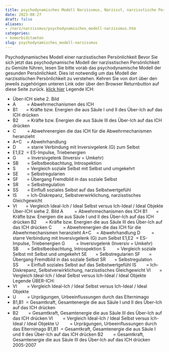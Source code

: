 ```yaml
---
title: psychodynamisches Modell Narzissmus, Narzisst, narzisstische Persönlichkeit
date: 2023-08-27
draft: false
aliases:
- /narz/narzissmus/psychodynamisches_modell-narzissmus.htm
categories:
- komorbiditaeten
slug: psychodynamisches_modell-narzissmus
---
```

Psychodynamisches Modell
einer narzisstischen Persönlichkeit
Bevor Sie
sich jetzt das psychodynamische Modell der narzisstischen Persönlichkeit zu Gemüte
führen, lesen Sie bitte vorab das psychodynamische Modell der gesunden Persönlichkeit.
Dies ist notwendig um das Modell der narzisstischen Persönlichkeit zu
verstehen.
Kehren Sie
von dort über den jeweils zugehörigen unteren Link oder über den Browser
Returnbutton auf diese Seite zurück.
[klick
hier](https://borderliner.ch/ich/psychodynamisches_modell-normal.htm) [](https://borderliner.ch/ich/psychodynamisches_modell-normal.htm)
[](https://borderliner.ch)
Legende ICH:
- Über-ICH siehe 2. Bild
- A         =
    Abwehrmechanismen des ICH
- B1       = Kräfte bzw.
    Energien die aus Säule I und II des Über-Ich auf das ICH drücken
- B2       = Kräfte bzw.
    Energien die aus Säule III des Über-Ich auf das ICH drücken
- C         = Abwehrenergien die das ICH für die Abwehrmechanismen heranzieht
- A+C    = Abwehrhandlung
- D         = starre
    Verbindung mit Inversivgelenk (G) zum Selbst
- E1,E2  = ES-Impulse, Triebenergien
- G         = Inversivgelenk (Inversiv = Umkehr)
- SB       = Selbstbeobachtung,
    Introspektion
- S         =
    Vergleich soziale Selbst mit Selbst und umgekehrt
- SE       = Selbstregularien
- SF       = Übergang Fremdbild
    in das soziale Selbst
- SR       = Selbstregulation
- SS       = Einfluß soziales
    Selbst auf das Selbstwertgefühl
- IS        = Ich-Diskrepanz,
    Selbstverwirklichung, narzisstisches Gleichgewicht
- VI       = Vergleich Ideal-Ich
    / Ideal Selbst versus Ich-Ideal / Ideal Objekte
Über-ICH siehe 2. Bild
A         =
    Abwehrmechanismen des ICH
B1       = Kräfte bzw.
    Energien die aus Säule I und II des Über-Ich auf das ICH drücken
B2       = Kräfte bzw.
    Energien die aus Säule III des Über-Ich auf das ICH drücken
C         = Abwehrenergien die das ICH für die Abwehrmechanismen heranzieht
A+C    = Abwehrhandlung
D         = starre
    Verbindung mit Inversivgelenk (G) zum Selbst
E1,E2  = ES-Impulse, Triebenergien
G         = Inversivgelenk (Inversiv = Umkehr)
SB       = Selbstbeobachtung,
    Introspektion
S         =
    Vergleich soziale Selbst mit Selbst und umgekehrt
SE       = Selbstregularien
SF       = Übergang Fremdbild
    in das soziale Selbst
SR       = Selbstregulation
SS       = Einfluß soziales
    Selbst auf das Selbstwertgefühl
IS        = Ich-Diskrepanz,
    Selbstverwirklichung, narzisstisches Gleichgewicht
VI       = Vergleich Ideal-Ich
    / Ideal Selbst versus Ich-Ideal / Ideal Objekte
[](https://borderliner.ch)
Legende ÜBER-ICH:
- VI        = Vergleich
    Ideal-Ich / Ideal Selbst versus Ich-Ideal / Ideal Objekte
- U         =
    Urprägungen, Urbeeinflussungen durch das Elternimago
- B1,B1  = Gesamtkraft, Gesamtenergie die aus Säule I
    und II des Über-Ich auf das ICH drücken
- B2        = Gesamtkraft,
    Gesamtenergie die aus Säule III des Über-Ich auf das ICH drücken
VI        = Vergleich
    Ideal-Ich / Ideal Selbst versus Ich-Ideal / Ideal Objekte
U         =
    Urprägungen, Urbeeinflussungen durch das Elternimago
B1,B1  = Gesamtkraft, Gesamtenergie die aus Säule I
    und II des Über-Ich auf das ICH drücken
B2        = Gesamtkraft,
    Gesamtenergie die aus Säule III des Über-Ich auf das ICH drücken
2005-2007
